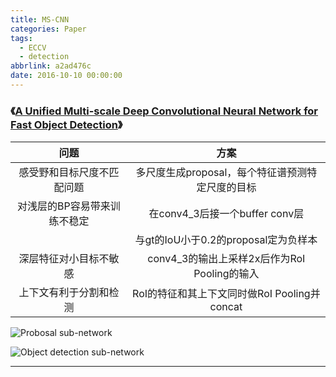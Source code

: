```yaml
---
title: MS-CNN
categories: Paper
tags:
  - ECCV
  - detection
abbrlink: a2ad476c
date: 2016-10-10 00:00:00
---
```


### 《[A Unified Multi-scale Deep Convolutional Neural Network for Fast Object Detection](https://arxiv.org/pdf/1607.07155.pdf)》

<!-- more -->

| 问题                       | 方案                                             |
| :--------------------------: |:------------------------------------------------: |
| 感受野和目标尺度不匹配问题 | 多尺度生成proposal，每个特征谱预测特定尺度的目标 |
| 对浅层的BP容易带来训练不稳定 | 在conv4_3后接一个buffer conv层 |
|                           | 与gt的IoU小于0.2的proposal定为负样本             |
| 深层特征对小目标不敏感 | conv4_3的输出上采样2x后作为RoI Pooling的输入     |
| 上下文有利于分割和检测 | RoI的特征和其上下文同时做RoI Pooling并concat |

![Probosal sub-network](RPN.png)

![Object detection sub-network](DET.png)

---


